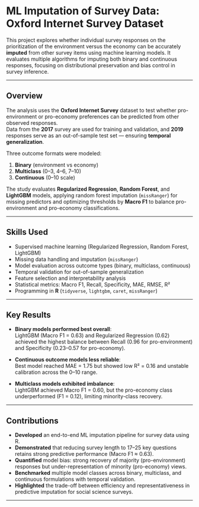 # ML Imputation of Survey Data: Oxford Internet Survey Dataset

This project explores whether individual survey responses on the prioritization of the environment versus the economy can be accurately **imputed** from other survey items using machine learning models. It evaluates multiple algorithms for imputing both binary and continuous responses, focusing on distributional preservation and bias control in survey inference.

---

## Overview

The analysis uses the **Oxford Internet Survey** dataset to test whether pro-environment or pro-economy preferences can be predicted from other observed responses.  
Data from the **2017** survey are used for training and validation, and **2019** responses serve as an out-of-sample test set — ensuring **temporal generalization**.

Three outcome formats were modeled:
1. **Binary** (environment vs economy)
2. **Multiclass** (0–3, 4–6, 7–10)
3. **Continuous** (0–10 scale)

The study evaluates **Regularized Regression**, **Random Forest**, and **LightGBM** models, applying random forest imputation (`missRanger`) for missing predictors and optimizing thresholds by **Macro F1** to balance pro-environment and pro-economy classifications.

---

## Skills Used

- Supervised machine learning (Regularized Regression, Random Forest, LightGBM)  
- Missing data handling and imputation (`missRanger`)  
- Model evaluation across outcome types (binary, multiclass, continuous)  
- Temporal validation for out-of-sample generalization  
- Feature selection and interpretability analysis  
- Statistical metrics: Macro F1, Recall, Specificity, MAE, RMSE, R²  
- Programming in **R** (`tidyverse`, `lightgbm`, `caret`, `missRanger`)  

---

## Key Results

- **Binary models performed best overall**:  
  LightGBM (Macro F1 = 0.63) and Regularized Regression (0.62) achieved the highest balance between Recall (0.96 for pro-environment) and Specificity (0.23–0.57 for pro-economy).  

- **Continuous outcome models less reliable**:  
  Best model reached MAE = 1.75 but showed low R² = 0.16 and unstable calibration across the 0–10 range.  

- **Multiclass models exhibited imbalance**:  
  LightGBM achieved Macro F1 = 0.60, but the pro-economy class underperformed (F1 = 0.12), limiting minority-class recovery.

---

## Contributions

- **Developed** an end-to-end ML imputation pipeline for survey data using R.  
- **Demonstrated** that reducing survey length to 17–25 key questions retains strong predictive performance (Macro F1 ≈ 0.63).  
- **Quantified** model bias: strong recovery of majority (pro-environment) responses but under-representation of minority (pro-economy) views.  
- **Benchmarked** multiple model classes across binary, multiclass, and continuous formulations with temporal validation.  
- **Highlighted** the trade-off between efficiency and representativeness in predictive imputation for social science surveys.

---

